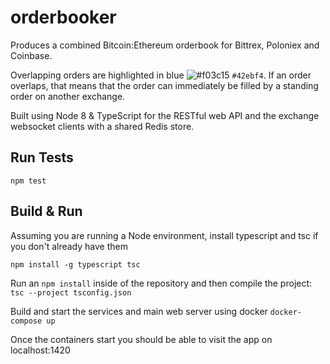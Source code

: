 # orderbooker

Produces a combined Bitcoin:Ethereum orderbook for Bittrex, Poloniex and Coinbase.

Overlapping orders are highlighted in blue ![#f03c15](https://placehold.it/15/42ebf4/000000?text=+) `#42ebf4`.
If an order overlaps, that means that the order can immediately be filled by a standing order on another exchange.

Built using Node 8 & TypeScript for the RESTful web API and the exchange websocket clients with a shared Redis store.

## Run Tests
`npm test`

## Build & Run

Assuming you are running a Node environment, install typescript and tsc if you don't already have them

```npm install -g typescript tsc```

Run an `npm install` inside of the repository and then compile the project:
```tsc --project tsconfig.json```

Build and start the services and main web server using docker
```docker-compose up```

Once the containers start you should be able to visit the app on localhost:1420
